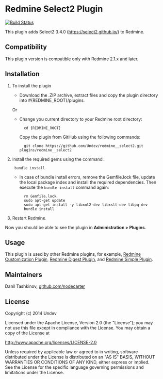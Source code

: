 # Redmine Select2 Plugin

[![Build Status](https://travis-ci.org/Undev/redmine__select2.png?branch=master)](https://travis-ci.org/Undev/redmine__select2)

This plugin adds Select2 3.4.0 (https://select2.github.io/) to Redmine.

## Compatibility

This plugin version is compatible only with Redmine 2.1.x and later.

## Installation

1. To install the plugin
    * Download the .ZIP archive, extract files and copy the plugin directory into #{REDMINE_ROOT}/plugins.
    
    Or

    * Change you current directory to your Redmine root directory:  

            cd {REDMINE_ROOT}
            
      Copy the plugin from GitHub using the following commands:
      
            git clone https://github.com/Undev/redmine__select2.git plugins/redmine__select2
            
2. Install the required gems using the command:  

        bundle install  

    * In case of bundle install errors, remove the Gemfile.lock file, update the local package index and install the required dependencies. Then execute the `bundle install` command again:  

            rm Gemfile.lock
            sudo apt-get update
            sudo apt-get install -y libxml2-dev libxslt-dev libpq-dev
            bundle install
            
3. Restart Redmine.

Now you should be able to see the plugin in **Administration > Plugins**.

## Usage

This plugin is used by other Redmine plugins, for example, [Redmine Customization Plugin](https://github.com/Undev/redmine_customize), [Redmine Digest Plugin](https://github.com/Undev/redmine_digest), and [Redmine Simple Plugin](https://github.com/Undev/redmine_simple).

## Maintainers

Danil Tashkinov, [github.com/nodecarter](https://github.com/nodecarter)

## License

Copyright (c) 2014 Undev

Licensed under the Apache License, Version 2.0 (the "License");
you may not use this file except in compliance with the License.
You may obtain a copy of the License at

http://www.apache.org/licenses/LICENSE-2.0

Unless required by applicable law or agreed to in writing, software
distributed under the License is distributed on an "AS IS" BASIS,
WITHOUT WARRANTIES OR CONDITIONS OF ANY KIND, either express or implied.
See the License for the specific language governing permissions and
limitations under the License.
